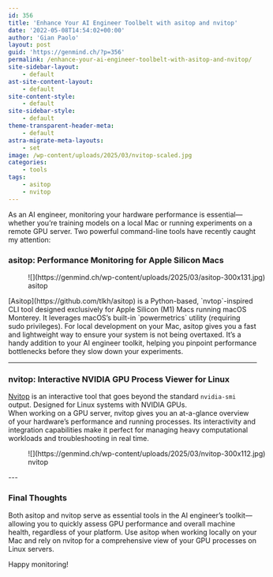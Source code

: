 ```yaml
---
id: 356
title: 'Enhance Your AI Engineer Toolbelt with asitop and nvitop'
date: '2022-05-08T14:54:02+00:00'
author: 'Gian Paolo'
layout: post
guid: 'https://genmind.ch/?p=356'
permalink: /enhance-your-ai-engineer-toolbelt-with-asitop-and-nvitop/
site-sidebar-layout:
    - default
ast-site-content-layout:
    - default
site-content-style:
    - default
site-sidebar-style:
    - default
theme-transparent-header-meta:
    - default
astra-migrate-meta-layouts:
    - set
image: /wp-content/uploads/2025/03/nvitop-scaled.jpg
categories:
    - tools
tags:
    - asitop
    - nvitop
---
```


As an AI engineer, monitoring your hardware performance is essential—whether you’re training models on a local Mac or running experiments on a remote GPU server. Two powerful command-line tools have recently caught my attention:

### asitop: Performance Monitoring for Apple Silicon Macs

<figure aria-describedby="caption-attachment-354" class="wp-caption aligncenter" id="attachment_354" style="width: 591px">![](https://genmind.ch/wp-content/uploads/2025/03/asitop-300x131.jpg)<figcaption class="wp-caption-text" id="caption-attachment-354">asitop</figcaption></figure>  
[Asitop](https://github.com/tlkh/asitop) is a Python-based, `nvtop`-inspired CLI tool designed exclusively for Apple Silicon (M1) Macs running macOS Monterey. It leverages macOS’s built-in `powermetrics` utility (requiring sudo privileges).  
For local development on your Mac, asitop gives you a fast and lightweight way to ensure your system is not being overtaxed. It’s a handy addition to your AI engineer toolkit, helping you pinpoint performance bottlenecks before they slow down your experiments.

---

### nvitop: Interactive NVIDIA GPU Process Viewer for Linux

[Nvitop](https://github.com/XuehaiPan/nvitop) is an interactive tool that goes beyond the standard `nvidia-smi` output. Designed for Linux systems with NVIDIA GPUs.  
When working on a GPU server, nvitop gives you an at-a-glance overview of your hardware’s performance and running processes. Its interactivity and integration capabilities make it perfect for managing heavy computational workloads and troubleshooting in real time.

<figure aria-describedby="caption-attachment-355" class="wp-caption aligncenter" id="attachment_355" style="width: 667px">![](https://genmind.ch/wp-content/uploads/2025/03/nvitop-300x112.jpg)<figcaption class="wp-caption-text" id="caption-attachment-355">nvitop</figcaption></figure>---

### Final Thoughts

Both asitop and nvitop serve as essential tools in the AI engineer’s toolkit—allowing you to quickly assess GPU performance and overall machine health, regardless of your platform. Use asitop when working locally on your Mac and rely on nvitop for a comprehensive view of your GPU processes on Linux servers.

Happy monitoring!